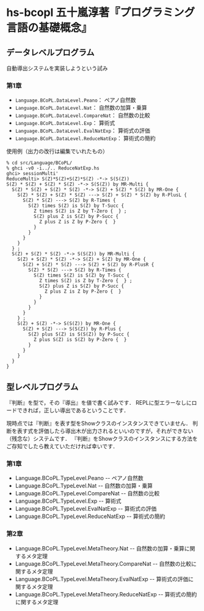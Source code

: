 # hs-bcopl 五十嵐淳著『プログラミング言語の基礎概念』

## データレベルプログラム

自動導出システムを実装しようという試み

### 第1章

- ``Language.BCoPL.DataLevel.Peano``： ペアノ自然数
- ``Language.BCoPL.DataLevel.Nat``： 自然数の加算・乗算
- ``Language.BCoPL.DataLevel.CompareNat``： 自然数の比較
- ``Language.BCoPL.DataLevel.Exp``： 算術式
- ``Language.BCoPL.DataLevel.EvalNatExp``： 算術式の評価
- ``Language.BCoPL.DataLevel.ReduceNatExp``： 算術式の簡約

使用例（出力の改行は編集でいれたもの）

```
% cd src/Language/BCoPL/
% ghci -v0 -i../.. ReduceNatExp.hs
ghci> sessionMulti'
ReduceMulti> S(Z)*S(Z)+S(Z)*S(Z) -*-> S(S(Z))
S(Z) * S(Z) + S(Z) * S(Z) -*-> S(S(Z)) by MR-Multi {
  S(Z) * S(Z) + S(Z) * S(Z) -*-> S(Z) + S(Z) * S(Z) by MR-One {
    S(Z) * S(Z) + S(Z) * S(Z) ---> S(Z) + S(Z) * S(Z) by R-PlusL {
      S(Z) * S(Z) ---> S(Z) by R-Times {
        S(Z) times S(Z) is S(Z) by T-Succ {
          Z times S(Z) is Z by T-Zero {  } ;
          S(Z) plus Z is S(Z) by P-Succ {
            Z plus Z is Z by P-Zero {  }
          }
        }
      }
    }
  } ;
  S(Z) + S(Z) * S(Z) -*-> S(S(Z)) by MR-Multi {
    S(Z) + S(Z) * S(Z) -*-> S(Z) + S(Z) by MR-One {
      S(Z) + S(Z) * S(Z) ---> S(Z) + S(Z) by R-PlusR {
        S(Z) * S(Z) ---> S(Z) by R-Times {
          S(Z) times S(Z) is S(Z) by T-Succ {
            Z times S(Z) is Z by T-Zero {  } ;
            S(Z) plus Z is S(Z) by P-Succ {
              Z plus Z is Z by P-Zero {  }
            }
          }
        }
      }
    } ;
    S(Z) + S(Z) -*-> S(S(Z)) by MR-One {
      S(Z) + S(Z) ---> S(S(Z)) by R-Plus {
        S(Z) plus S(Z) is S(S(Z)) by P-Succ {
          Z plus S(Z) is S(Z) by P-Zero {  }
        }
      }
    }
  }
}
```

## 型レベルプログラム

『判断』を型で，その『導出』を値で書く試みです．
REPLに型エラーなしにロードできれば，正しい導出であるということです．

現時点では『判断』を表す型をShowクラスのインスタンスできていません．
判断を表す式を評価したら導出木が出力されるといいのですが，それができない（残念な）システムです．
『判断』をShowクラスのインスタンスにする方法をご存知でしたら教えていただければ幸いです．

### 第1章

- Language.BCoPL.TypeLevel.Peano -- ペアノ自然数
- Language.BCoPL.TypeLevel.Nat -- 自然数の加算・乗算
- Language.BCoPL.TypeLevel.CompareNat -- 自然数の比較
- Language.BCoPL.TypeLevel.Exp -- 算術式
- Language.BCoPL.TypeLevel.EvalNatExp -- 算術式の評価
- Language.BCoPL.TypeLevel.ReduceNatExp -- 算術式の簡約

### 第2章

- Language.BCoPL.TypeLevel.MetaTheory.Nat -- 自然数の加算・乗算に関するメタ定理
- Language.BCoPL.TypeLevel.MetaTheory.CompareNat -- 自然数の比較に関するメタ定理
- Language.BCoPL.TypeLevel.MetaTheory.EvalNatExp -- 算術式の評価に関するメタ定理
- Language.BCoPL.TypeLevel.MetaTheory.ReduceNatExp -- 算術式の簡約に関するメタ定理

